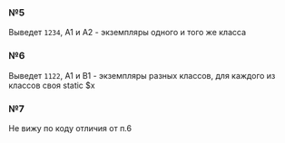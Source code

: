 ### №5 
Выведет ```1234```, A1 и A2 - экземпляры одного и того же класса

### №6
Выведет ```1122```, A1 и B1 - экземпляры разных классов, для каждого из классов своя static $x 

### №7
Не вижу по коду отличия от п.6